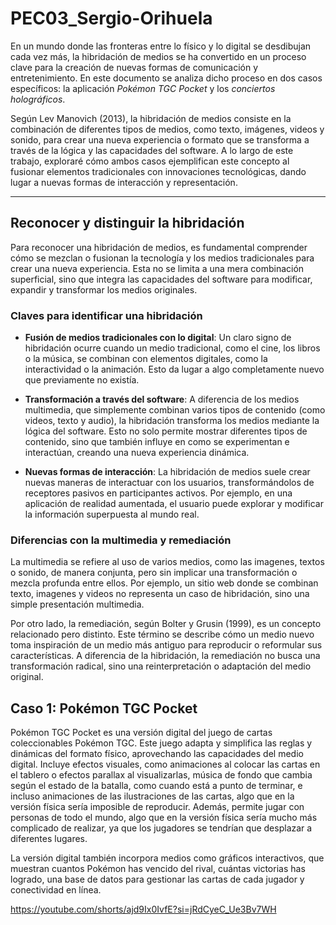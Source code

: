 # PEC03_Sergio-Orihuela
En un mundo donde las fronteras entre lo físico y lo digital se desdibujan cada vez más, la hibridación de medios se ha convertido en un proceso clave para la creación de nuevas formas de comunicación y entretenimiento. En este documento se analiza dicho proceso en dos casos específicos: la aplicación *Pokémon TGC Pocket* y los *conciertos holográficos*.

Según Lev Manovich (2013), la hibridación de medios consiste en la combinación de diferentes tipos de medios, como texto, imágenes, videos y sonido, para crear una nueva experiencia o formato que se transforma a través de la lógica y las capacidades del software. A lo largo de este trabajo, exploraré cómo ambos casos ejemplifican este concepto al fusionar elementos tradicionales con innovaciones tecnológicas, dando lugar a nuevas formas de interacción y representación.

---
## Reconocer y distinguir la hibridación
Para reconocer una hibridación de medios, es fundamental comprender cómo se mezclan o fusionan la tecnología y los medios tradicionales para crear una nueva experiencia. Esta no se limita a una mera combinación superficial, sino que integra las capacidades del software para modificar, expandir y transformar los medios originales.

### Claves para identificar una hibridación
- **Fusión de medios tradicionales con lo digital**: Un claro signo de hibridación ocurre cuando un medio tradicional, como el cine, los libros o la música, se combinan con elementos digitales, como la interactividad o la animación. Esto da lugar a algo completamente nuevo que previamente no existía.

- **Transformación a través del software**: A diferencia de los medios multimedia, que simplemente combinan varios tipos de contenido (como videos, texto y audio), la hibridación transforma los medios mediante la lógica del software. Esto no solo permite mostrar diferentes tipos de contenido, sino que también influye en como se experimentan e interactúan, creando una nueva experiencia dinámica.

- **Nuevas formas de interacción**: La hibridación de medios suele crear nuevas maneras de interactuar con los usuarios, transformándolos de receptores pasivos en participantes activos. Por ejemplo, en una aplicación de realidad aumentada, el usuario puede explorar y modificar la información superpuesta al mundo real.

### Diferencias con la multimedia y remediación
La multimedia se refiere al uso de varios medios, como las imagenes, textos o sonido, de manera conjunta, pero sin implicar una transformación o mezcla profunda entre ellos. Por ejemplo, un sitio web donde se combinan texto, imagenes y videos no representa un caso de hibridación, sino una simple presentación multimedia.

Por otro lado, la remediación, según Bolter y Grusin (1999), es un concepto relacionado pero distinto. Este término se describe cómo un medio nuevo toma inspiración de un medio más antiguo para reproducir o reformular sus características. A diferencia de la hibridación, la remediación no busca una transformación radical, sino una reinterpretación o adaptación del medio original.

## Caso 1: Pokémon TGC Pocket

Pokémon TGC Pocket es una versión digital del juego de cartas coleccionables Pokémon TGC. Este juego adapta y simplifica las reglas y dinámicas del formato físico, aprovechando las capacidades del medio digital. Incluye efectos visuales, como animaciones al colocar las cartas en el tablero o efectos parallax al visualizarlas, música de fondo que cambia según el estado de la batalla, como cuando está a punto de terminar, e incluso animaciones de las ilustraciones de las cartas, algo que en la versión física sería imposible de reproducir. Además, permite jugar con personas de todo el mundo, algo que en la versión física sería mucho más complicado de realizar, ya que los jugadores se tendrían que desplazar a diferentes lugares.

La versión digital también incorpora medios como gráficos interactivos, que muestran cuantos Pokémon has vencido del rival, cuántas victorias has logrado, una base de datos para gestionar las cartas de cada jugador y conectividad en línea.

https://youtube.com/shorts/ajd9Ix0IvfE?si=jRdCyeC_Ue3Bv7WH

